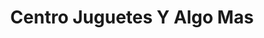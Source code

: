 ---
title: "Centro Juguetes Y Algo Mas"
url: /aguadilla/centro-juguetes-y-algo-mas/
shop: Lebensmittel
---